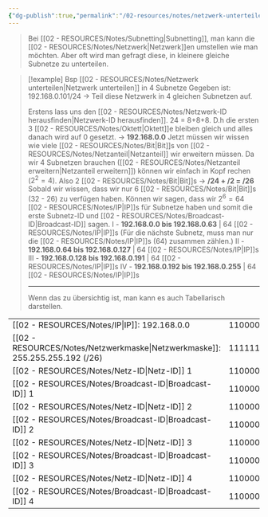 ```yaml
---
{"dg-publish":true,"permalink":"/02-resources/notes/netzwerk-unterteilen/","tags":["netzwerk/subnetting","netzwerk/ip/ipv4"],"noteIcon":"","updated":"2024-07-30T08:51:29.000+02:00"}
---
```


>Bei [[02 - RESOURCES/Notes/Subnetting\|Subnetting]], man kann die [[02 - RESOURCES/Notes/Netzwerk\|Netzwerk]]en umstellen wie man möchten.
>Aber oft wird man gefragt diese, in kleinere gleiche Subnetze zu unterteilen.

>[!example] Bsp [[02 - RESOURCES/Notes/Netzwerk unterteilen\|Netzwerk unterteilen]] in 4 Subnetze
>Gegeben ist: 192.168.0.101/24
>-> Teil diese Netzwerk in 4 gleichen Subnetzen auf.
>
>Erstens lass uns den [[02 - RESOURCES/Notes/Netzwerk-ID herausfinden\|Netzwerk-ID herausfinden]].
>24 = 8+8+8. D.h die ersten 3 [[02 - RESOURCES/Notes/Oktett\|Oktett]]e bleiben gleich und alles danach wird auf 0 gesetzt.
>-> **192.168.0.0**
>Jetzt müssen wir wissen wie viele [[02 - RESOURCES/Notes/Bit\|Bit]]s von [[02 - RESOURCES/Notes/Netzanteil\|Netzanteil]] wir erweitern müssen.
>Da wir 4 Subnetzen brauchen ([[02 - RESOURCES/Notes/Netzanteil erweitern\|Netzanteil erweitern]]) können wir einfach in Kopf rechen ($2^{2}=4$). Also 2 [[02 - RESOURCES/Notes/Bit\|Bit]]s
>-> **/24 + /2 = /26**
>Sobald wir wissen, dass wir nur 6 [[02 - RESOURCES/Notes/Bit\|Bit]]s (32 - 26) zu verfügen haben. 
>Können wir sagen, dass wir $2^{6}=64$ [[02 - RESOURCES/Notes/IP\|IP]]s für Subnetze haben und somit die erste Subnetz-ID und [[02 - RESOURCES/Notes/Broadcast-ID\|Broadcast-ID]] sagen.
>I - **192.168.0.0 bis 192.168.0.63** | 64 [[02 - RESOURCES/Notes/IP\|IP]]s
>(Für die nächste Subnetz, muss man nur die [[02 - RESOURCES/Notes/IP\|IP]]s (64) zusammen zählen.) 
>II - **192.168.0.64 bis 192.168.0.127** | 64 [[02 - RESOURCES/Notes/IP\|IP]]s
>III - **192.168.0.128 bis 192.168.0.191** | 64 [[02 - RESOURCES/Notes/IP\|IP]]s
>IV - **192.168.0.192 bis 192.168.0.255** | 64 [[02 - RESOURCES/Notes/IP\|IP]]s 
>
>___
>
>Wenn das zu übersichtig ist, man kann es auch Tabellarisch darstellen.
>
>


|                                          |          |          |          |          |     |     |
| ---------------------------------------- | -------- | -------- | -------- | -------- | --- | --- |
| [[02 - RESOURCES/Notes/IP\|IP]]: 192.168.0.0                      | 11000000 | 10101000 | 00000000 | 00000000 |     |     |
| [[02 - RESOURCES/Notes/Netzwerkmaske\|Netzwerkmaske]]: 255.255.255.192 (/26) | 11111111 | 11111111 | 11111111 | 11000000 |     |     |
| [[02 - RESOURCES/Notes/Netz-ID\|Netz-ID]] 1                            | 11000000 | 10101000 | 00000000 | 00000000 | >   | 0   |
| [[02 - RESOURCES/Notes/Broadcast-ID\|Broadcast-ID]] 1                       | 11000000 | 10101000 | 00000000 | 00111111 | >   | 63  |
| [[02 - RESOURCES/Notes/Netz-ID\|Netz-ID]] 2                            | 11000000 | 10101000 | 00000000 | 01000000 | >   | 64  |
| [[02 - RESOURCES/Notes/Broadcast-ID\|Broadcast-ID]] 2                       | 11000000 | 10101000 | 00000000 | 01111111 | >   | 127 |
| [[02 - RESOURCES/Notes/Netz-ID\|Netz-ID]] 3                            | 11000000 | 10101000 | 00000000 | 10000000 | >   | 128 |
| [[02 - RESOURCES/Notes/Broadcast-ID\|Broadcast-ID]] 3                       | 11000000 | 10101000 | 00000000 | 10111111 | >   | 191 |
| [[02 - RESOURCES/Notes/Netz-ID\|Netz-ID]] 4                            | 11000000 | 10101000 | 00000000 | 11000000 | >   | 192 |
| [[02 - RESOURCES/Notes/Broadcast-ID\|Broadcast-ID]] 4                       | 11000000 | 10101000 | 00000000 | 11111111 | >   | 255 |
